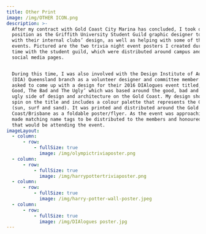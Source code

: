 ```yaml
---
title: Other Print
image: /img/OTHER ICON.png
description: >-
  After my contract with Gold Coast City Marina has concluded, I took on a
  position as the Griffith University Student Guild graphic designer to help
  with their internal clubs’ design, as well as helping with some of their
  events. Pictured are the two trivia night event posters I created during my
  time with the student guild, which were distributed around campus and on their
  social media pages.


  During this time, I was also involved with the Design Institute of Australia
  (DIA) Queensland branch as a volunteer designer and committee member. I was
  asked to come up with a design for their 2016 DIAlogues event titled, ‘The
  Good, The Bad and The Ugly’ which was based around the good, bad and downright
  ugly side of design and architecture on the Gold Coast. My design showcases a
  spin on the title and includes a colour palette that represents the Gold Coast
  (sun, surf and sand). It was printed and distributed around the Gold
  Coast/Brisbane as a foldable poster/flyer. As the event was approaching, I
  made matching name tags to be distributed to the members and honoured guests
  that would be attending the event.
imageLayout:
  - column:
      - row:
          - fullSize: true
            image: /img/olympictriviaposter.png
  - column:
      - row:
          - fullSize: true
            image: /img/harrypottertriviaposter.png
  - column:
      - row:
          - fullSize: true
            image: /img/harry-potter-wall-poster.jpeg
  - column:
      - row:
          - fullSize: true
            image: /img/DIAlogues poster.jpg
---
```









